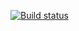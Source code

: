 [![Build status](https://ci.appveyor.com/api/projects/status/klpwpq6p1pv9uet7/branch/master?svg=true)](https://ci.appveyor.com/project/RomanAZhukov/pageobjectbdd/branch/master)

